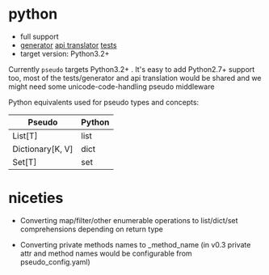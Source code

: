 # python

* full support
* [generator](https://github.com/alehander42/pseudo/tree/master/pseudo/generators/python_generator.py) [api translator](https://github.com/alehander42/pseudo/tree/master/pseudo/api_translators/python_translator.py) [tests](https://github.com/alehander42/pseudo/tree/master/tests/test_python.py)
* target version: Python3.2+

Currently `pseudo` targets Python3.2+ . It's easy to add Python2.7+ support too,
most of the tests/generator and api translation would be shared and we might need some unicode-code-handling pseudo middleware

Python equivalents used for pseudo types and concepts:

| Pseudo           | Python |
|------------------|--------|
| List[T]          | list   |
| Dictionary[K, V] | dict   |
| Set[T]           | set    |


# niceties

* Converting map/filter/other enumerable operations to list/dict/set comprehensions depending on return type

* Converting private methods names to _method_name (in v0.3 private attr and method names would be configurable from pseudo_config.yaml)


